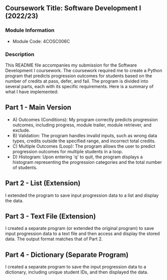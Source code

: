 ## Coursework Title: Software Development I (2022/23)

### Module Information
- Module Code: 4COSC006C

### Description
This README file accompanies my submission for the Software Development I coursework. The coursework required me to create a Python program that predicts progression outcomes for students based on the number of credits at pass, defer, and fail. The program is divided into several parts, each with its specific requirements. Here is a summary of what I have implemented:

## Part 1 - Main Version
- A) Outcomes (Conditions): My program correctly predicts progression outcomes, including progress, module trailer, module retriever, and exclude.
- B) Validation: The program handles invalid inputs, such as wrong data types, credits outside the specified range, and incorrect total credits.
- C) Multiple Outcomes (Loop): The program allows the user to predict progression outcomes for multiple students in a loop.
- D) Histogram: Upon entering 'q' to quit, the program displays a histogram representing the progression categories and the total number of students.

## Part 2 - List (Extension)
I extended the program to save input progression data to a list and display the data.

## Part 3 - Text File (Extension)
I created a separate program (or extended the original program) to save input progression data to a text file and then access and display the stored data. The output format matches that of Part 2.

## Part 4 - Dictionary (Separate Program)
I created a separate program to save the input progression data to a dictionary, including unique student IDs, and then displayed the data.